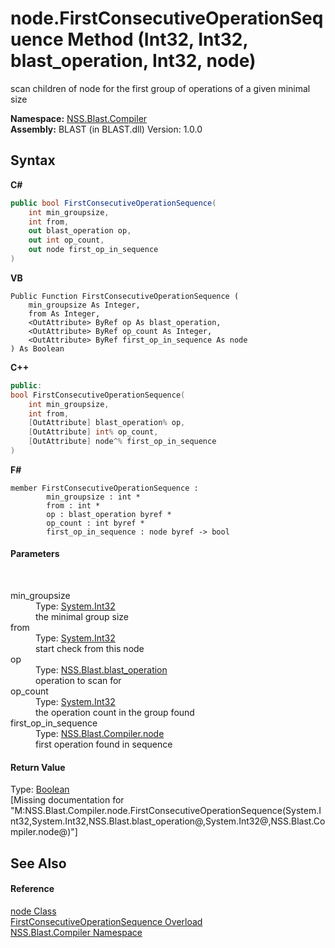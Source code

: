 # node.FirstConsecutiveOperationSequence Method (Int32, Int32, blast_operation, Int32, node)
 

scan children of node for the first group of operations of a given minimal size

**Namespace:**&nbsp;<a href="26a25caa-f50b-92ad-f15c-dbb9db1493ae">NSS.Blast.Compiler</a><br />**Assembly:**&nbsp;BLAST (in BLAST.dll) Version: 1.0.0

## Syntax

**C#**<br />
``` C#
public bool FirstConsecutiveOperationSequence(
	int min_groupsize,
	int from,
	out blast_operation op,
	out int op_count,
	out node first_op_in_sequence
)
```

**VB**<br />
``` VB
Public Function FirstConsecutiveOperationSequence ( 
	min_groupsize As Integer,
	from As Integer,
	<OutAttribute> ByRef op As blast_operation,
	<OutAttribute> ByRef op_count As Integer,
	<OutAttribute> ByRef first_op_in_sequence As node
) As Boolean
```

**C++**<br />
``` C++
public:
bool FirstConsecutiveOperationSequence(
	int min_groupsize, 
	int from, 
	[OutAttribute] blast_operation% op, 
	[OutAttribute] int% op_count, 
	[OutAttribute] node^% first_op_in_sequence
)
```

**F#**<br />
``` F#
member FirstConsecutiveOperationSequence : 
        min_groupsize : int * 
        from : int * 
        op : blast_operation byref * 
        op_count : int byref * 
        first_op_in_sequence : node byref -> bool 

```


#### Parameters
&nbsp;<dl><dt>min_groupsize</dt><dd>Type: <a href="https://docs.microsoft.com/dotnet/api/system.int32" target="_blank" rel="noopener noreferrer">System.Int32</a><br />the minimal group size</dd><dt>from</dt><dd>Type: <a href="https://docs.microsoft.com/dotnet/api/system.int32" target="_blank" rel="noopener noreferrer">System.Int32</a><br />start check from this node</dd><dt>op</dt><dd>Type: <a href="545d7548-930f-7c02-0adc-5220144448d3">NSS.Blast.blast_operation</a><br />operation to scan for</dd><dt>op_count</dt><dd>Type: <a href="https://docs.microsoft.com/dotnet/api/system.int32" target="_blank" rel="noopener noreferrer">System.Int32</a><br />the operation count in the group found</dd><dt>first_op_in_sequence</dt><dd>Type: <a href="7dc9b7e9-64ad-f224-ae1a-4e6639739f56">NSS.Blast.Compiler.node</a><br />first operation found in sequence</dd></dl>

#### Return Value
Type: <a href="https://docs.microsoft.com/dotnet/api/system.boolean" target="_blank" rel="noopener noreferrer">Boolean</a><br />\[Missing <returns> documentation for "M:NSS.Blast.Compiler.node.FirstConsecutiveOperationSequence(System.Int32,System.Int32,NSS.Blast.blast_operation@,System.Int32@,NSS.Blast.Compiler.node@)"\]

## See Also


#### Reference
<a href="7dc9b7e9-64ad-f224-ae1a-4e6639739f56">node Class</a><br /><a href="85f2ffe4-2c53-20dd-bfa8-4737bfb4ddf1">FirstConsecutiveOperationSequence Overload</a><br /><a href="26a25caa-f50b-92ad-f15c-dbb9db1493ae">NSS.Blast.Compiler Namespace</a><br />